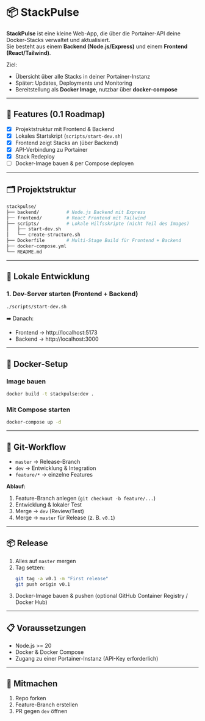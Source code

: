# 📦 StackPulse

**StackPulse** ist eine kleine Web-App, die über die Portainer-API deine Docker-Stacks verwaltet und aktualisiert.  
Sie besteht aus einem **Backend (Node.js/Express)** und einem **Frontend (React/Tailwind)**.  

Ziel:  
- Übersicht über alle Stacks in deiner Portainer-Instanz  
- Später: Updates, Deployments und Monitoring  
- Bereitstellung als **Docker Image**, nutzbar über **docker-compose**  

---

## 🚀 Features (0.1 Roadmap)

- [x] Projektstruktur mit Frontend & Backend  
- [x] Lokales Startskript (`scripts/start-dev.sh`)  
- [x] Frontend zeigt Stacks an (über Backend)  
- [x] API-Verbindung zu Portainer
- [x] Stack Redeploy 
- [ ] Docker-Image bauen & per Compose deployen  

---

## 🗂️ Projektstruktur

```bash
stackpulse/
├── backend/          # Node.js Backend mit Express
├── frontend/         # React Frontend mit Tailwind
├── scripts/          # Lokale Hilfsskripte (nicht Teil des Images)
│   ├── start-dev.sh
│   └── create-structure.sh
├── Dockerfile        # Multi-Stage Build für Frontend + Backend
├── docker-compose.yml
└── README.md
```

---

## 🔧 Lokale Entwicklung

### 1. Dev-Server starten (Frontend + Backend)
```bash
./scripts/start-dev.sh
```

➡️ Danach:  
- Frontend → http://localhost:5173  
- Backend → http://localhost:3000  

---

## 🐳 Docker-Setup

### Image bauen
```bash
docker build -t stackpulse:dev .
```

### Mit Compose starten
```bash
docker-compose up -d
```

---

## 🌳 Git-Workflow

- `master` → Release-Branch  
- `dev` → Entwicklung & Integration  
- `feature/*` → einzelne Features  

**Ablauf:**  
1. Feature-Branch anlegen (`git checkout -b feature/...`)  
2. Entwicklung & lokaler Test  
3. Merge → `dev` (Review/Test)  
4. Merge → `master` für Release (z. B. `v0.1`)  

---

## 📦 Release

1. Alles auf `master` mergen  
2. Tag setzen:  
   ```bash
   git tag -a v0.1 -m "First release"
   git push origin v0.1
   ```
3. Docker-Image bauen & pushen (optional GitHub Container Registry / Docker Hub)

---

## 📋 Voraussetzungen

- Node.js >= 20  
- Docker & Docker Compose  
- Zugang zu einer Portainer-Instanz (API-Key erforderlich)

---

## 🤝 Mitmachen

1. Repo forken  
2. Feature-Branch erstellen  
3. PR gegen `dev` öffnen  
